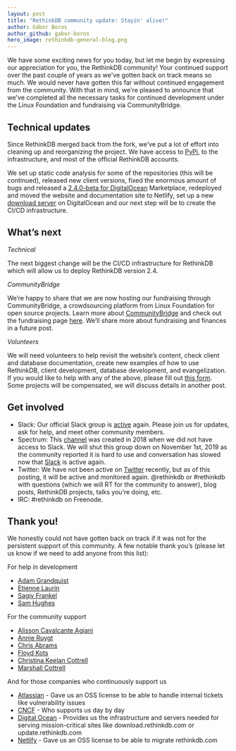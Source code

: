 ```yaml
---
layout: post
title: "RethinkDB community update: Stayin' alive!"
author: Gábor Boros
author_github: gabor-boros
hero_image: rethinkdb-general-blog.png
---
```


We have some exciting news for you today, but let me begin by expressing our appreciation for you, the RethinkDB community! Your continued support over the past couple of years as we've gotten back on track means so much. We would never have gotten this far without continued engagement from the community. With that in mind, we're pleased to announce that we've completed all the necessary tasks for continued development under the Linux Foundation and fundraising via CommunityBridge.

## Technical updates

Since RethinkDB merged back from the fork, we’ve put a lot of effort into cleaning up and reorganizing the project. We have access to [PyPi](https://pypi.org/project/rethinkdb/), to the infrastructure, and most of the official RethinkDB accounts.

We set up static code analysis for some of the repositories (this will be continued), released new client versions, fixed the enormous amount of bugs and released a [2.4.0-beta for DigitalOcean](https://marketplace.digitalocean.com/apps/rethinkdb) Marketplace, redeployed and moved the website and documentation site to Netlify, set up a new [download server](https://download.rethinkdb.com/) on DigitalOcean and our next step will be to create the CI/CD infrastructure.
<!--more-->

## What’s next

_Technical_

The next biggest change will be the CI/CD infrastructure for RethinkDB which will allow us to deploy RethinkDB version 2.4.

_CommunityBridge_

We’re happy to share that we are now hosting our fundraising through CommunityBridge, a crowdsourcing platform from Linux Foundation for open source projects. Learn more about [CommunityBridge](https://communitybridge.org/) and check out the fundraising page [here](https://funding.communitybridge.org/projects/rethinkdb). We’ll share more about fundraising and finances in a future post.

_Volunteers_

We will need volunteers to help revisit the website’s content, check client and database documentation, create new examples of how to use RethinkDB, client development, database development, and evangelization. If you would like to help with any of the above, please fill out [this form](https://forms.gle/VD5nDtGqSnG5KhHf9). Some projects will be compensated, we will discuss details in another post.

## Get involved

* Slack: Our official Slack group is [active](https://join.slack.com/t/rethinkdb/shared_invite/enQtNzAxOTUzNTk1NzMzLWY5ZTA0OTNmMWJiOWFmOGVhNTUxZjQzODQyZjIzNjgzZjdjZDFjNDg1NDY3MjFhYmNhOTY1MDVkNDgzMWZiZWM) again. Please join us for updates, ask for help, and meet other community members.
* Spectrum: This [channel](https://spectrum.chat/rethinkdb) was created in 2018 when we did not have access to Slack. We will shut this group down on November 1st, 2019 as the community reported it is hard to use and conversation has slowed now that [Slack](http://slack.rethinkdb.com) is active again.
* Twitter: We have not been active on [Twitter](https://twitter.com/rethinkdb) recently, but as of this posting, it will be active and monitored again. @rethinkdb or #rethinkdb with questions (which we will RT for the community to answer), blog posts, RethinkDB projects, talks you’re doing, etc.  
* IRC: #rethinkdb on Freenode.

## Thank you!

We honestly could not have gotten back on track if it was not for the persistent support of this community. A few notable thank you’s (please let us know if we need to add anyone from this list):

For help in development

* [Adam Grandquist](https://github.com/grandquista)
* [Etienne Laurin](https://github.com/atnnn)
* [Sagiv Frankel](https://github.com/sagivf)
* [Sam Hughes](https://github.com/srh)

For the community support

* [Alisson Cavalcante Agiani](https://github.com/thelinuxlich)
* [Annie Ruygt](https://github.com/ahruygt)
* [Chris Abrams](https://github.com/chrisabrams)
* [Floyd Kots](https://github.com/floydkots)
* [Christina Keelan Cottrell](https://github.com/kittybot)
* [Marshall Cottrell](https://github.com/marshall007)

And for those companies who continuously support us

* [Atlassian](https://www.atlassian.com/software) - Gave us an OSS license to be able to handle internal tickets like vulnerability issues
* [CNCF](https://www.cncf.io) - Who supports us day by day
* [Digital Ocean](https://www.digitalocean.com/) - Provides us the infrastructure and servers needed for serving mission-critical sites like download.rethinkdb.com or update.rethinkdb.com
* [Netlify](https://www.netlify.com/) - Gave us an OSS license to be able to migrate rethinkdb.com
